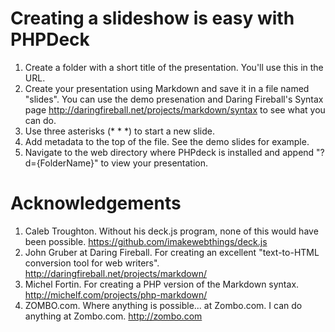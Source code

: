 Creating a slideshow is easy with PHPDeck
=========================================


1.	Create a folder with a short title of the presentation. You'll use this in the URL. 
2.	Create your presentation using Markdown and save it in a file named "slides". You can use the demo presenation and Daring Fireball's Syntax page <http://daringfireball.net/projects/markdown/syntax> to see what you can do. 
3.	Use three asterisks (* * *) to start a new slide. 
4.	Add metadata to the top of the file. See the demo slides for example.
5.	Navigate to the web directory where PHPdeck is installed and append "?d={FolderName}" to view your presentation.

Acknowledgements
================

1.	Caleb Troughton. Without his deck.js program, none of this would have been possible. <https://github.com/imakewebthings/deck.js>
2. 	John Gruber at Daring Fireball. For creating an excellent "text-to-HTML conversion tool for web writers". <http://daringfireball.net/projects/markdown/>
3. 	Michel Fortin. For creating a PHP version of the Markdown syntax. <http://michelf.com/projects/php-markdown/>
4. 	ZOMBO.com. Where anything is possible... at Zombo.com. I can do anything at Zombo.com. <http://zombo.com>
